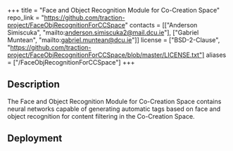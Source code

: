 +++
title = "Face and Object Recognition Module for Co-Creation Space"
repo_link = "https://github.com/traction-project/FaceObjRecognitionForCCSpace"
contacts = [["Anderson Simiscuka", "mailto:anderson.simiscuka2@mail.dcu.ie"], ["Gabriel Muntean", "mailto:gabriel.muntean@dcu.ie"]]
license = ["BSD-2-Clause", "https://github.com/traction-project/FaceObjRecognitionForCCSpace/blob/master/LICENSE.txt"]
aliases = ["/FaceObjRecognitionForCCSpace"]
+++

## Description

The Face and Object Recognition Module for Co-Creation Space contains neural networks capable of generating automatic tags based on face and object recognition for content filtering in the Co-Creation Space.

## Deployment
